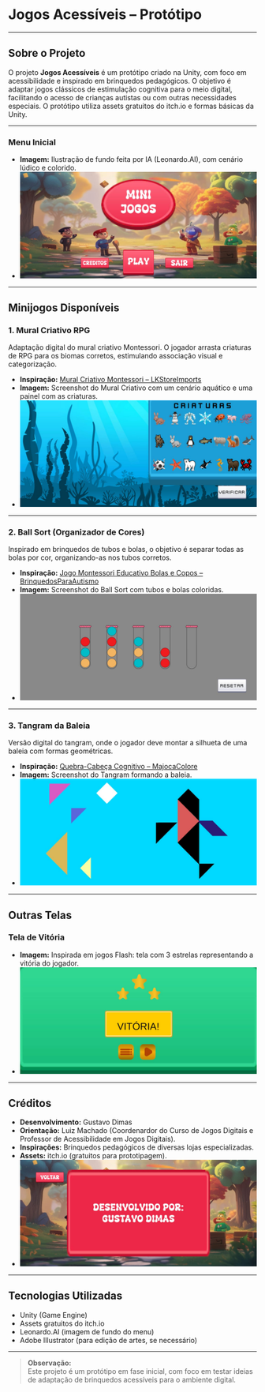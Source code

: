 # Jogos Acessíveis – Protótipo

---

## Sobre o Projeto

O projeto **Jogos Acessíveis** é um protótipo criado na Unity, com foco em acessibilidade e inspirado em brinquedos pedagógicos. O objetivo é adaptar jogos clássicos de estimulação cognitiva para o meio digital, facilitando o acesso de crianças autistas ou com outras necessidades especiais. O protótipo utiliza assets gratuitos do itch.io e formas básicas da Unity.

---

### Menu Inicial

- **Imagem:** Ilustração de fundo feita por IA (Leonardo.AI), com cenário lúdico e colorido.
- ![Image](./Docs/Images/Menu.jpg)

---

## Minijogos Disponíveis

### 1. Mural Criativo RPG

Adaptação digital do mural criativo Montessori. O jogador arrasta criaturas de RPG para os biomas corretos, estimulando associação visual e categorização.

- **Inspiração:** [Mural Criativo Montessori – LKStoreImports](https://www.lkstoreimports.com/products/mural-criativo-montessori?currency=BRL&variant=41662463541453&utm_source=google&utm_medium=cpc&utm_campaign=Google%20Shopping&stkn=2a9c3f1375a2&gad_source=1&gclid=Cj0KCQjwsoe5BhDiARIsAOXVoUt-K2s5XrxRlYVZ0ZPmzJ_1px0LHRDkEsGat5BVKexqjWhm7oh79XsaAqOrEALw_wcB)
- **Imagem:** Screenshot do Mural Criativo com um cenário aquático e uma painel com as criaturas. 
- ![Image](./Docs/Images/Minigame1.jpg)

---

### 2. Ball Sort (Organizador de Cores)

Inspirado em brinquedos de tubos e bolas, o objetivo é separar todas as bolas por cor, organizando-as nos tubos corretos.

- **Inspiração:** [Jogo Montessori Educativo Bolas e Copos – BrinquedosParaAutismo](https://brinquedosparaautismo.com.br/collections/brinquedos-para-autismo-5-anos/products/jogo-montessori-educativo-bolas-e-copos)
- **Imagem:** Screenshot do Ball Sort com tubos e bolas coloridas.
- ![Image](./Docs/Images/Minigame2.jpg)

---

### 3. Tangram da Baleia

Versão digital do tangram, onde o jogador deve montar a silhueta de uma baleia com formas geométricas.

- **Inspiração:** [Quebra-Cabeça Cognitivo – MajocaColore](https://majocacolore.com.br/produto/quebra-cabeca-com-alfabeto-e-numeros-braquiossauro)
- **Imagem:** Screenshot do Tangram formando a baleia.
- ![Image](./Docs/Images/Minigame3.jpg)

---

## Outras Telas

### Tela de Vitória

- **Imagem:** Inspirada em jogos Flash: tela com 3 estrelas representando a vitória do jogador.
- ![Image](./Docs/Images/TelaVitoria.jpg)

---

## Créditos

- **Desenvolvimento:** Gustavo Dimas
- **Orientação:** Luiz Machado (Coordenardor do Curso de Jogos Digitais e Professor de Acessibilidade em Jogos Digitais).
- **Inspirações:** Brinquedos pedagógicos de diversas lojas especializadas.
- **Assets:** itch.io (gratuitos para prototipagem).
- ![Image](./Docs/Images/Creditos.jpg)

---

## Tecnologias Utilizadas

- Unity (Game Engine)
- Assets gratuitos do itch.io
- Leonardo.AI (imagem de fundo do menu)
- Adobe Illustrator (para edição de artes, se necessário)

---

> **Observação:**  
> Este projeto é um protótipo em fase inicial, com foco em testar ideias de adaptação de brinquedos acessíveis para o ambiente digital.